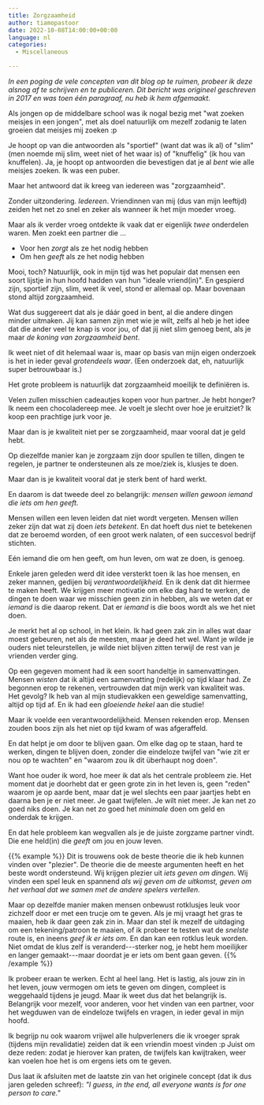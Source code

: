 ```yaml
---
title: Zorgzaamheid
author: tiamopastoor
date: 2022-10-08T14:00:00+00:00
language: nl
categories:
  - Miscellaneous

---
```

_In een poging de vele concepten van dit blog op te ruimen, probeer ik deze alsnog af te schrijven en te publiceren. Dit bericht was origineel geschreven in 2017 en was toen één paragraaf, nu heb ik hem afgemaakt._

Als jongen op de middelbare school was ik nogal bezig met "wat zoeken meisjes in een jongen", met als doel natuurlijk om mezelf zodanig te laten groeien dat meisjes mij zoeken :p

Je hoopt op van die antwoorden als "sportief" (want dat was ik al) of "slim" (men noemde mij slim, weet niet of het waar is) of "knuffelig" (ik hou van knuffelen). Ja, je hoopt op antwoorden die bevestigen dat je al _bent_ wie alle meisjes zoeken. Ik was een puber.

Maar het antwoord dat ik kreeg van iedereen was "zorgzaamheid".

Zonder uitzondering. _Iedereen_. Vriendinnen van mij (dus van mijn leeftijd) zeiden het net zo snel en zeker als wanneer ik het mijn moeder vroeg.

Maar als ik verder vroeg ontdekte ik vaak dat er eigenlijk _twee_ onderdelen waren. Men zoekt een partner die ...

  * Voor hen _zorgt_ als ze het nodig hebben
  * Om hen _geeft_ als ze het nodig hebben

Mooi, toch? Natuurlijk, ook in mijn tijd was het populair dat mensen een soort lijstje in hun hoofd hadden van hun "ideale vriend(in)". En gespierd zijn, sportief zijn, slim, weet ik veel, stond er allemaal op. Maar bovenaan stond altijd zorgzaamheid.

Wat dus suggereert dat als je dáár goed in bent, al die andere dingen minder uitmaken. Jij kan samen zijn met wie je wilt, zelfs al heb je het idee dat die ander veel te knap is voor jou, of dat jij niet slim genoeg bent, als je maar _de koning van zorgzaamheid bent_.

Ik weet niet of dit helemaal waar is, maar op basis van mijn eigen onderzoek is het in ieder geval _grotendeels waar_. (Een onderzoek dat, eh, natuurlijk super betrouwbaar is.)

Het grote probleem is natuurlijk dat zorgzaamheid moeilijk te definiëren is. 

Velen zullen misschien cadeautjes kopen voor hun partner. Je hebt honger? Ik neem een chocoladereep mee. Je voelt je slecht over hoe je eruitziet? Ik koop een prachtige jurk voor je.

Maar dan is je kwaliteit niet per se zorgzaamheid, maar vooral dat je geld hebt.

Op diezelfde manier kan je zorgzaam zijn door spullen te tillen, dingen te regelen, je partner te ondersteunen als ze moe/ziek is, klusjes te doen.

Maar dan is je kwaliteit vooral dat je sterk bent of hard werkt. 

En daarom is dat tweede deel zo belangrijk: _mensen willen gewoon iemand die iets om hen geeft._

Mensen willen een leven leiden dat niet wordt vergeten. Mensen willen zeker zijn dat wat zij doen _iets betekent_. En dat hoeft dus niet te betekenen dat ze beroemd worden, of een groot werk nalaten, of een succesvol bedrijf stichten. 

Eén iemand die om hen geeft, om hun leven, om wat ze doen, is genoeg.

Enkele jaren geleden werd dit idee versterkt toen ik las hoe mensen, en zeker mannen, gedijen bij _verantwoordelijkheid._ En ik denk dat dit hiermee te maken heeft. We krijgen meer motivatie om elke dag hard te werken, de dingen te doen waar we misschien geen zin in hebben, als we weten dat er _iemand_ is die daarop rekent. Dat er _iemand_ is die boos wordt als we het niet doen.

Je merkt het al op school, in het klein. Ik had geen zak zin in alles wat daar moest gebeuren, net als de meesten, maar je deed het wel. Want je wilde je ouders niet teleurstellen, je wilde niet blijven zitten terwijl de rest van je vrienden verder ging. 

Op een gegeven moment had ik een soort handeltje in samenvattingen. Mensen _wisten_ dat ik altijd een samenvatting (redelijk) op tijd klaar had. Ze begonnen erop te rekenen, vertrouwden dat mijn werk van kwaliteit was. Het gevolg? Ik heb van al mijn studievakken een geweldige samenvatting, altijd op tijd af. En ik had een _gloeiende hekel_ aan die studie!

Maar ik voelde een verantwoordelijkheid. Mensen rekenden erop. Mensen zouden boos zijn als het niet op tijd kwam of was afgeraffeld.

En dat helpt je om door te blijven gaan. Om elke dag op te staan, hard te werken, dingen te blijven doen, zonder die eindeloze twijfel van "wie zit er nou op te wachten" en "waarom zou ik dit überhaupt nog doen". 

Want hoe ouder ik word, hoe meer ik dat als het centrale probleem zie. Het moment dat je doorhebt dat er geen grote zin in het leven is, geen "reden" waarom je op aarde bent, maar dat je wel slechts een paar jaartjes hebt en daarna ben je er niet meer. Je gaat twijfelen. Je wilt niet meer. Je kan net zo goed niks doen. Je kan net zo goed het _minimale_ doen om geld en onderdak te krijgen.

En dat hele probleem kan wegvallen als je de juiste zorgzame partner vindt. Die ene held(in) die _geeft_ om jou en jouw leven.

{{% example %}}
Dit is trouwens ook de beste theorie die ik heb kunnen vinden over "plezier". De theorie die de meeste argumenten heeft en het beste wordt ondersteund. Wij krijgen plezier uit _iets geven om dingen_. Wij vinden een spel leuk en spannend _als wij geven om de uitkomst, geven om het verhaal dat we samen met de andere spelers vertellen_. 

Maar op dezelfde manier maken mensen onbewust rotklusjes leuk voor zichzelf door er met een trucje om te geven. Als je mij vraagt het gras te maaien, heb ik daar geen zak zin in. Maar dan stel ik mezelf de uitdaging om een tekening/patroon te maaien, of ik probeer te testen wat de _snelste_ route is, en ineens _geef ik er iets om_. En dan kan een rotklus leuk worden. Niet omdat de klus zelf is veranderd---sterker nog, je hebt hem moeilijker en langer gemaakt---maar doordat je er iets om bent gaan geven.
{{% /example %}}

Ik probeer eraan te werken. Echt al heel lang. Het is lastig, als jouw zin in het leven, jouw vermogen om iets te geven om dingen, compleet is weggehaald tijdens je jeugd. Maar ik weet dus dat het belangrijk is. Belangrijk voor mezelf, voor anderen, voor het vinden van een partner, voor het wegduwen van de eindeloze twijfels en vragen, in ieder geval in mijn hoofd. 

Ik begrijp nu ook waarom vrijwel alle hulpverleners die ik vroeger sprak (tijdens mijn revalidatie) zeiden dat ik een vriendin moest vinden :p Juist om deze reden: zodat je hierover kan praten, de twijfels kan kwijtraken, weer kan voelen hoe het is om ergens iets om te geven.

Dus laat ik afsluiten met de laatste zin van het originele concept (dat ik dus jaren geleden schreef): _"I guess, in the end, all everyone wants is for one person to care."_